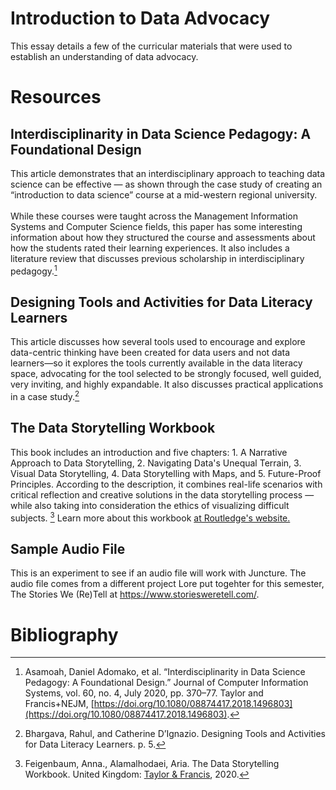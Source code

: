 <param ve-config 
       title="Data Advocacy"
       author="Lore"
       banner="https://tdwi.org/-/media/TDWI/TDWI/BITW/ConnectedPeopleBlue.jpg" 
       layout="vertical">

# Introduction to Data Advocacy

This essay details a few of the curricular materials that were used to establish an understanding of data advocacy.

# Resources

## Interdisciplinarity in Data Science Pedagogy: A Foundational Design

This article demonstrates that an interdisciplinary approach to teaching data science can be effective — as shown through the case study of creating an “introduction to data science” course at a mid-western regional university. <br><br>While these courses were taught across the Management Information Systems and Computer Science fields, this paper has some interesting information about how they structured the course and assessments about how the students rated their learning experiences. It also includes a literature review that discusses previous scholarship in interdisciplinary pedagogy.[^1]

<param ve-image label="Screenshot from Taylor & Francis Online" description="a screenshot of the webpage for the “Interdisciplinary in Data Science Pedagogy” webpage" license="Copyright © 2022 Informa UK Limited" url="https://lore3581.github.io/da4a-juncture/bibliography-essay/Interdisciplinarity-in-Data-Science-Pedagogy.png">

## Designing Tools and Activities for Data Literacy Learners

This article discusses how several tools used to encourage and explore data-centric thinking have been created for data users and not data learners—so it explores the tools currently available in the data literacy space, advocating for the tool selected to be strongly focused, well guided, very inviting, and highly expandable. It also discusses practical applications in a case study.[^3]

<param ve-iframe src="https://www.media.mit.edu/publications/designing-tools-and-activities-for-data-literacy-learners/">

<param ve-image label=”Figure 1 from Interdisciplinary in Data Science Pedagogy” description="Figure 1: informally mapping out some data tools to compare learn-ability and flexibility" license="Copyright 1995 by the Massachusetts Institute of Technology" url="https://lore3581.github.io/da4a-juncture/bibliography-essay/Designing-Tools-and-Activities-for-Data-Literacy-Learners.png">

## The Data Storytelling Workbook

This book includes an introduction and five chapters: 1. A Narrative Approach to Data Storytelling, 2. Navigating Data's Unequal Terrain, 3. Visual Data Storytelling, 4. Data Storytelling with Maps, and 5. Future-Proof Principles. According to the description, it combines real-life scenarios with critical reflection and creative solutions in the data storytelling process — while also taking into consideration the ethics of visualizing difficult subjects. [^4] Learn more about this workbook [at Routledge's website.](https://www.routledge.com/The-Data-Storytelling-Workbook/Feigenbaum-Alamalhodaei/p/book/9781138052116) 

<param ve-iframe src="https://books.google.com/books?id=ANLVDwAAQBAJ&newbks=0&lpg=PA1&pg=PA1&output=embed">

## Sample Audio File

This is an experiment to see if an audio file will work with Juncture. The audio file comes from a different project Lore put togehter for this semester, The Stories We (Re)Tell at https://www.storiesweretell.com/.

<param ve-iframe src="https://www.storiesweretell.com/objects/Lore-Alexa_11-22-22_192kbps.mp3">

# Bibliography
[^1]: Asamoah, Daniel Adomako, et al. “Interdisciplinarity in Data Science Pedagogy: A Foundational Design.” Journal of Computer Information Systems, vol. 60, no. 4, July 2020, pp. 370–77. Taylor and Francis+NEJM, [https://doi.org/10.1080/08874417.2018.1496803](https://doi.org/10.1080/08874417.2018.1496803).
[^2]: Baumer, Ben. “A Data Science Course for Undergraduates: Thinking With Data.” The American Statistician, vol. 69, no. 4, Oct. 2015, pp. 334–42. Taylor and Francis+NEJM, [https://doi.org/10.1080/00031305.2015.1081105](https://doi.org/10.1080/00031305.2015.1081105). 
[^3]: Bhargava, Rahul, and Catherine D’Ignazio. Designing Tools and Activities for Data Literacy Learners. p. 5. 
[^4]: Feigenbaum, Anna., Alamalhodaei, Aria. The Data Storytelling Workbook. United Kingdom: [Taylor & Francis](https://www.routledge.com/The-Data-Storytelling-Workbook/Feigenbaum-Alamalhodaei/p/book/9781138052116), 2020. 
[^5]: Wang, Zezhong, et al. “Teaching Data Visualization and Storytelling with Data Comic Workshops | Extended Abstracts of the 2019 CHI Conference on Human Factors in Computing Systems.” ACM Conferences, [http://dl.acm.org/doi/10.1145/3290607.3299043](http://dl.acm.org/doi/10.1145/3290607.3299043). world. Accessed 13 Sept. 2022. 
[^6]
